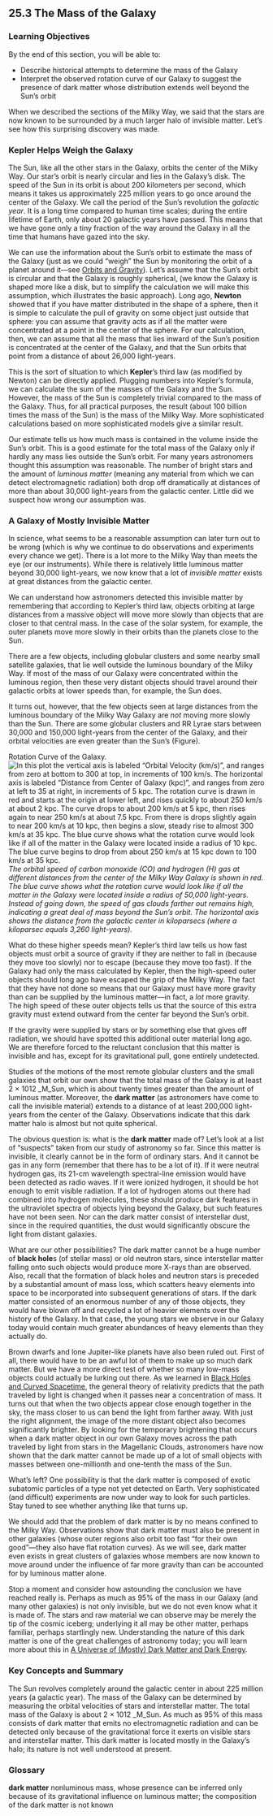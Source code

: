 ##  25.3 The Mass of the Galaxy 

### Learning Objectives

By the end of this section, you will be able to:

  - Describe historical attempts to determine the mass of the Galaxy
  - Interpret the observed rotation curve of our Galaxy to suggest the presence of dark matter whose distribution extends well beyond the Sun’s orbit

When we described the sections of the Milky Way, we said that the stars are now known to be surrounded by a much larger halo of invisible matter. Let’s see how this surprising discovery was made.

### Kepler Helps Weigh the Galaxy

The Sun, like all the other stars in the Galaxy, orbits the center of the Milky Way. Our star’s orbit is nearly circular and lies in the Galaxy’s disk. The speed of the Sun in its orbit is about 200 kilometers per second, which means it takes us approximately 225 million years to go once around the center of the Galaxy. We call the period of the Sun’s revolution the _galactic year_. It is a long time compared to human time scales; during the entire lifetime of Earth, only about 20 galactic years have passed. This means that we have gone only a tiny fraction of the way around the Galaxy in all the time that humans have gazed into the sky.

We can use the information about the Sun’s orbit to estimate the mass of the Galaxy (just as we could “weigh” the Sun by monitoring the orbit of a planet around it—see [Orbits and Gravity][1]). Let’s assume that the Sun’s orbit is circular and that the Galaxy is roughly spherical, (we know the Galaxy is shaped more like a disk, but to simplify the calculation we will make this assumption, which illustrates the basic approach). Long ago, **Newton** showed that if you have matter distributed in the shape of a sphere, then it is simple to calculate the pull of gravity on some object just outside that sphere: you can assume that gravity acts as if all the matter were concentrated at a point in the center of the sphere. For our calculation, then, we can assume that all the mass that lies inward of the Sun’s position is concentrated at the center of the Galaxy, and that the Sun orbits that point from a distance of about 26,000 light-years.

This is the sort of situation to which **Kepler**’s third law (as modified by Newton) can be directly applied. Plugging numbers into Kepler’s formula, we can calculate the sum of the masses of the Galaxy and the Sun. However, the mass of the Sun is completely trivial compared to the mass of the Galaxy. Thus, for all practical purposes, the result (about 100 billion times the mass of the Sun) is the mass of the Milky Way. More sophisticated calculations based on more sophisticated models give a similar result.

Our estimate tells us how much mass is contained in the volume inside the Sun’s orbit. This is a good estimate for the total mass of the Galaxy only if hardly any mass lies outside the Sun’s orbit. For many years astronomers thought this assumption was reasonable. The number of bright stars and the amount of _luminous matter_ (meaning any material from which we can detect electromagnetic radiation) both drop off dramatically at distances of more than about 30,000 light-years from the galactic center. Little did we suspect how wrong our assumption was.

### A Galaxy of Mostly Invisible Matter

In science, what seems to be a reasonable assumption can later turn out to be wrong (which is why we continue to do observations and experiments every chance we get). There is a lot more to the Milky Way than meets the eye (or our instruments). While there is relatively little luminous matter beyond 30,000 light-years, we now know that a lot of _invisible matter_ exists at great distances from the galactic center.

We can understand how astronomers detected this invisible matter by remembering that according to Kepler’s third law, objects orbiting at large distances from a massive object will move more slowly than objects that are closer to that central mass. In the case of the solar system, for example, the outer planets move more slowly in their orbits than the planets close to the Sun.

There are a few objects, including globular clusters and some nearby small satellite galaxies, that lie well outside the luminous boundary of the Milky Way. If most of the mass of our Galaxy were concentrated within the luminous region, then these very distant objects should travel around their galactic orbits at lower speeds than, for example, the Sun does.

It turns out, however, that the few objects seen at large distances from the luminous boundary of the Milky Way Galaxy are _not_ moving more slowly than the Sun. There are some globular clusters and RR Lyrae stars between 30,000 and 150,000 light-years from the center of the Galaxy, and their orbital velocities are even greater than the Sun’s (Figure).

Rotation Curve of the Galaxy. ![In this plot the vertical axis is labeled “Orbital Velocity \(km/s\)”, and ranges from zero at bottom to 300 at top, in increments of 100 km/s. The horizontal axis is labeled “Distance from Center of Galaxy \(kpc\)”, and ranges from zero at left to 35 at right, in increments of 5 kpc. The rotation curve is drawn in red and starts at the origin at lower left, and rises quickly to about 250 km/s at about 2 kpc. The curve drops to about 200 km/s at 5 kpc, then rises again to near 250 km/s at about 7.5 kpc. From there is drops slightly again to near 200 km/s at 10 kpc, then begins a slow, steady rise to almost 300 km/s at 35 kpc. The blue curve shows what the rotation curve would look like if all of the matter in the Galaxy were located inside a radius of 10 kpc. The blue curve begins to drop from about 250 km/s at 15 kpc down to 100 km/s at 35 kpc.][2] _The orbital speed of carbon monoxide (CO) and hydrogen (H) gas at different distances from the center of the Milky Way Galaxy is shown in red. The blue curve shows what the rotation curve would look like if all the matter in the Galaxy were located inside a radius of 50,000 light-years. Instead of going down, the speed of gas clouds farther out remains high, indicating a great deal of mass beyond the Sun’s orbit. The horizontal axis shows the distance from the galactic center in kiloparsecs (where a kiloparsec equals 3,260 light-years)._

What do these higher speeds mean? Kepler’s third law tells us how fast objects must orbit a source of gravity if they are neither to fall in (because they move too slowly) nor to escape (because they move too fast). If the Galaxy had only the mass calculated by Kepler, then the high-speed outer objects should long ago have escaped the grip of the Milky Way. The fact that they have not done so means that our Galaxy must have more gravity than can be supplied by the luminous matter—in fact, a _lot_ more gravity. The high speed of these outer objects tells us that the source of this extra gravity must extend outward from the center far beyond the Sun’s orbit.

If the gravity were supplied by stars or by something else that gives off radiation, we should have spotted this additional outer material long ago. We are therefore forced to the reluctant conclusion that this matter is invisible and has, except for its gravitational pull, gone entirely undetected.

Studies of the motions of the most remote globular clusters and the small galaxies that orbit our own show that the total mass of the Galaxy is at least 2 × 1012 _M_Sun, which is about twenty times greater than the amount of luminous matter. Moreover, the **dark matter** (as astronomers have come to call the invisible material) extends to a distance of at least 200,000 light-years from the center of the Galaxy. Observations indicate that this dark matter halo is almost but not quite spherical.

The obvious question is: what is the **dark matter** made of? Let’s look at a list of “suspects” taken from our study of astronomy so far. Since this matter is invisible, it clearly cannot be in the form of ordinary stars. And it cannot be gas in any form (remember that there has to be a lot of it). If it were neutral hydrogen gas, its 21-cm wavelength spectral-line emission would have been detected as radio waves. If it were ionized hydrogen, it should be hot enough to emit visible radiation. If a lot of hydrogen atoms out there had combined into hydrogen molecules, these should produce dark features in the ultraviolet spectra of objects lying beyond the Galaxy, but such features have not been seen. Nor can the dark matter consist of interstellar dust, since in the required quantities, the dust would significantly obscure the light from distant galaxies.

What are our other possibilities? The dark matter cannot be a huge number of **black hole**s (of stellar mass) or old neutron stars, since interstellar matter falling onto such objects would produce more X-rays than are observed. Also, recall that the formation of black holes and neutron stars is preceded by a substantial amount of mass loss, which scatters heavy elements into space to be incorporated into subsequent generations of stars. If the dark matter consisted of an enormous number of any of those objects, they would have blown off and recycled a lot of heavier elements over the history of the Galaxy. In that case, the young stars we observe in our Galaxy today would contain much greater abundances of heavy elements than they actually do.

Brown dwarfs and lone Jupiter-like planets have also been ruled out. First of all, there would have to be an awful lot of them to make up so much dark matter. But we have a more direct test of whether so many low-mass objects could actually be lurking out there. As we learned in [Black Holes and Curved Spacetime][3], the general theory of relativity predicts that the path traveled by light is changed when it passes near a concentration of mass. It turns out that when the two objects appear close enough together in the sky, the mass closer to us can bend the light from farther away. With just the right alignment, the image of the more distant object also becomes significantly brighter. By looking for the temporary brightening that occurs when a dark matter object in our own Galaxy moves across the path traveled by light from stars in the Magellanic Clouds, astronomers have now shown that the dark matter cannot be made up of a lot of small objects with masses between one-millionth and one-tenth the mass of the Sun.

What’s left? One possibility is that the dark matter is composed of exotic subatomic particles of a type not yet detected on Earth. Very sophisticated (and difficult) experiments are now under way to look for such particles. Stay tuned to see whether anything like that turns up.

We should add that the problem of dark matter is by no means confined to the Milky Way. Observations show that dark matter must also be present in other galaxies (whose outer regions also orbit too fast “for their own good”—they also have flat rotation curves). As we will see, dark matter even exists in great clusters of galaxies whose members are now known to move around under the influence of far more gravity than can be accounted for by luminous matter alone.

Stop a moment and consider how astounding the conclusion we have reached really is. Perhaps as much as 95% of the mass in our Galaxy (and many other galaxies) is not only invisible, but we do not even know what it is made of. The stars and raw material we can observe may be merely the tip of the cosmic iceberg; underlying it all may be other matter, perhaps familiar, perhaps startlingly new. Understanding the nature of this dark matter is one of the great challenges of astronomy today; you will learn more about this in [A Universe of (Mostly) Dark Matter and Dark Energy][4].

### Key Concepts and Summary

The Sun revolves completely around the galactic center in about 225 million years (a galactic year). The mass of the Galaxy can be determined by measuring the orbital velocities of stars and interstellar matter. The total mass of the Galaxy is about 2 × 1012 _M_Sun. As much as 95% of this mass consists of dark matter that emits no electromagnetic radiation and can be detected only because of the gravitational force it exerts on visible stars and interstellar matter. This dark matter is located mostly in the Galaxy’s halo; its nature is not well understood at present.

### Glossary

**dark matter** nonluminous mass, whose presence can be inferred only because of its gravitational influence on luminous matter; the composition of the dark matter is not known 

   [1]: /contents/2e737be8-ea65-48c3-aa0a-9f35b4c6a966@14.4:e2171dce-08e7-4d5d-9f87-ae6d454b6831@3
   [2]: https://cnx.org/resources/3a003c0f13392801c21caa6c87873c5549057e38/OSC_Astro_25_03_Curve.jpg
   [3]: /contents/2e737be8-ea65-48c3-aa0a-9f35b4c6a966@14.4:c58084cd-93fa-48ba-82a5-8bc44de393ed@3
   [4]: /contents/2e737be8-ea65-48c3-aa0a-9f35b4c6a966@14.4:b063470e-4c67-4956-ac8b-aa08510a414f@5

